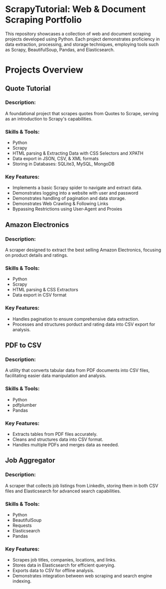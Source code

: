 # ScrapyTutorial: Web & Document Scraping Portfolio
This repository showcases a collection of web and document scraping projects developed using Python. Each project demonstrates proficiency in data extraction, processing, and storage techniques, employing tools such as Scrapy, BeautifulSoup, Pandas, and Elasticsearch.

# Projects Overview
## Quote Tutorial
### Description:
A foundational project that scrapes quotes from Quotes to Scrape, serving as an introduction to Scrapy's capabilities.
### Skills & Tools:
+ Python
+ Scrapy
+ HTML parsing & Extracting Data with CSS Selectors and XPATH
+ Data export in JSON, CSV, & XML formats
+ Storing in Databases: SQLite3, MySQL, MongoDB
### Key Features:
+ Implements a basic Scrapy spider to navigate and extract data.
+ Demonstrates logging into a website with user and password
+ Demonstrates handling of pagination and data storage.
+ Demonstrates Web Crawling & Following Links
+ Bypassing Restrictions using User-Agent and Proxies

## Amazon Electronics
### Description:
A scraper designed to extract the best selling Amazon Electronics, focusing on product details and ratings.
### Skills & Tools:
+ Python
+ Scrapy
+ HTML parsing & CSS Extractors
+ Data export in CSV format
### Key Features:
+ Handles pagination to ensure comprehensive data extraction.
+ Processes and structures porduct and rating data into CSV export for analysis.

## PDF to CSV
### Description:
A utility that converts tabular data from PDF documents into CSV files, facilitating easier data manipulation and analysis.
### Skills & Tools:
+ Python
+ pdfplumber
+ Pandas
### Key Features:
+ Extracts tables from PDF files accurately.
+ Cleans and structures data into CSV format.
+ Handles multiple PDFs and merges data as needed.

## Job Aggregator
### Description:
A scraper that collects job listings from LinkedIn, storing them in both CSV files and Elasticsearch for advanced search capabilities.
### Skills & Tools:
+ Python
+ BeautifulSoup
+ Requests
+ Elasticsearch
+ Pandas
### Key Features:
+ Scrapes job titles, companies, locations, and links.
+ Stores data in Elasticsearch for efficient querying.
+ Exports data to CSV for offline analysis.
+ Demonstrates integration between web scraping and search engine indexing.

